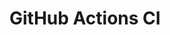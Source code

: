 # GitHub Actions CI



































































































































































































































































































































































































































































































































































































































































































































































































































































































































































































































































































































































































































































































































































































































































































































































































































































































































































































































































































































































































































































































































































































































































































































































































































































































































































































































































































































































































































































































































































































































































































































































































































































































































































































